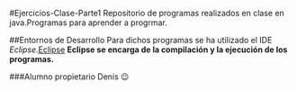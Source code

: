 #Ejercicios-Clase-Parte1
Repositorio de programas realizados en clase en java.Programas para aprender a progrmar.

##Entornos de Desarrollo
Para dichos programas se ha utilizado el IDE *Eclipse*.[Eclipse](https://www.eclipse.org/downloads/packages/release/kepler/sr1/eclipse-ide-java-developers)
**Eclipse se encarga de la compilación y la ejecución de los programas.**

###Alumno propietario
Denís :wink:
